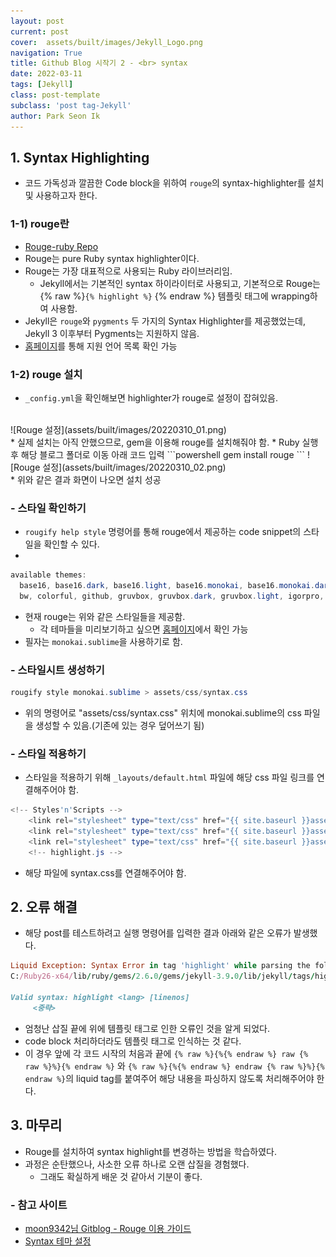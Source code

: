 ```yaml
---
layout: post
current: post
cover:  assets/built/images/Jekyll_Logo.png
navigation: True
title: Github Blog 시작기 2 - <br> syntax 
date: 2022-03-11
tags: [Jekyll]
class: post-template
subclass: 'post tag-Jekyll'
author: Park Seon Ik
---
```


## 1. Syntax Highlighting
* 코드 가독성과 깔끔한 Code block을 위하여 `rouge`의 syntax-highlighter를 설치 및 사용하고자 한다.

### 1-1) rouge란
* [Rouge-ruby Repo](https://github.com/rouge-ruby/rouge)
* Rouge는 pure Ruby syntax highlighter이다.
* Rouge는 가장 대표적으로 사용되는 Ruby 라이브러리임.
  * Jekyll에서는 기본적인 syntax 하이라이터로 사용되고, 기본적으로 Rouge는 {% raw %}`{% highlight %}` {% endraw %} 템플릿 태그에 wrapping하여 사용함.
* Jekyll은 `rouge`와 `pygments` 두 가지의 Syntax Highlighter를 제공했었는데, Jekyll 3 이후부터 Pygments는 지원하지 않음.
* [홈페이지](https://github.com/rouge-ruby/rouge/wiki/List-of-supported-languages-and-lexers)를 통해 지원 언어 목록 확인 가능

### 1-2) rouge 설치
* `_config.yml`을 확인해보면 highlighter가 rouge로 설정이 잡혀있음. 
<br>
![Rouge 설정](assets/built/images/20220310_01.png)
<br>
* 실제 설치는 아직 안했으므로, gem을 이용해 rouge를 설치해줘야 함.
* Ruby 실행 후 해당 블로그 폴더로 이동 아래 코드 입력
```powershell
gem install rouge
```
![Rouge 설정](assets/built/images/20220310_02.png)
<br>
* 위와 같은 결과 화면이 나오면 설치 성공

### - 스타일 확인하기
* `rougify help style` 명령어를 통해 rouge에서 제공하는 code snippet의 스타일을 확인할 수 있다.
* 
~~~powershell
available themes:
  base16, base16.dark, base16.light, base16.monokai, base16.monokai.dark, base16.monokai.light, base16.solarized, base16.solarized.dark, base16.solarized.light, 
  bw, colorful, github, gruvbox, gruvbox.dark, gruvbox.light, igorpro, magritte, molokai, monokai, monokai.sublime, pastie, thankful_eyes, tulip
~~~
* 현재 rouge는 위와 같은 스타일들을 제공함.
  * 각 테마들을 미리보기하고 싶으면 [홈페이지](https://spsarolkar.github.io/rouge-theme-preview/)에서 확인 가능
* 필자는 `monokai.sublime`을 사용하기로 함.

### - 스타일시트 생성하기
```powershell
rougify style monokai.sublime > assets/css/syntax.css
```
* 위의 명령어로 "assets/css/syntax.css" 위치에 monokai.sublime의 css 파일을 생성할 수 있음.(기존에 있는 경우 덮어쓰기 됨)

### - 스타일 적용하기
* 스타일을 적용하기 위해 `_layouts/default.html` 파일에 해당 css 파일 링크를 연결해주어야 함.
```powershell
<!-- Styles'n'Scripts -->
    <link rel="stylesheet" type="text/css" href="{{ site.baseurl }}assets/built/screen.css" />
    <link rel="stylesheet" type="text/css" href="{{ site.baseurl }}assets/built/screen.edited.css" />
    <link rel="stylesheet" type="text/css" href="{{ site.baseurl }}assets/built/syntax.css" />
    <!-- highlight.js -->
```
* 해당 파일에 syntax.css를 연결해주어야 함.


## 2. 오류 해결
* 해당 post를 테스트하려고 실행 명령어를 입력한 결과 아래와 같은 오류가 발생했다. <br>

```ruby
Liquid Exception: Syntax Error in tag 'highlight' while parsing the following markup: Valid syntax: highlight <lang> [linenos] in C:/Users/WU736BV/Desktop/parksimis.github.io/_posts/2022-03-11-Jekyll_Syntax.md
C:/Ruby26-x64/lib/ruby/gems/2.6.0/gems/jekyll-3.9.0/lib/jekyll/tags/highlight.rb:21:in `initialize': Syntax Error in tag 'highlight' while parsing the following markup: (SyntaxError)

Valid syntax: highlight <lang> [linenos]
     <중략>

```

* 엄청난 삽질 끝에 위에 템플릿 태그로 인한 오류인 것을 알게 되었다.
* code block 처리하더라도 템플릿 태그로 인식하는 것 같다.
* 이 경우 앞에 각 코드 시작의 처음과 끝에 `{% raw %}{%{% endraw %} raw {% raw %}%}{% endraw %}` 와 `{% raw %}{%{% endraw %} endraw {% raw %}%}{% endraw %}`의 liquid tag를 붙여주어 해당 내용을 파싱하지 않도록 처리해주어야 한다.


## 3. 마무리
* Rouge를 설치하여 syntax highlight를 변경하는 방법을 학습하였다.
* 과정은 순탄했으나, 사소한 오류 하나로 오랜 삽질을 경험했다.
  * 그래도 확실하게 배운 것 같아서 기분이 좋다.

### - 참고 사이트
* [moon9342님 Gitblog - Rouge 이용 가이드](https://moon9342.github.io/jekyll-rouge)
* [Syntax 테마 설정](https://hard-carry.com/how-to-change-syntax-highlighter-in-jekyll/)
